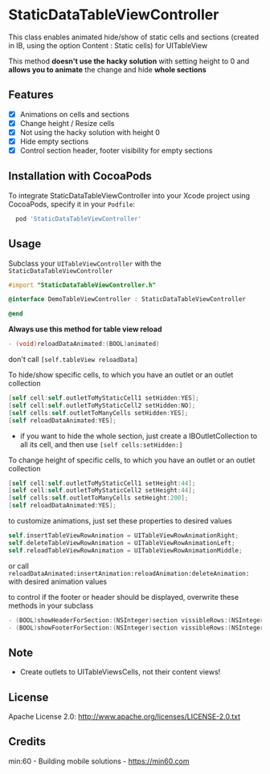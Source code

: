 # StaticDataTableViewController

This class enables animated hide/show of static cells and sections (created in IB, using the option Content : Static cells) for UITableView

This method **doesn't use the hacky solution** with setting height to 0 and **allows you to animate** the change and hide  **whole sections**

## Features

- [x] Animations on cells and sections
- [x] Change height / Resize cells
- [x] Not using the hacky solution with height 0
- [x] Hide empty sections
- [x] Control section header, footer visibility for empty sections 

## Installation with CocoaPods

To integrate StaticDataTableViewController into your Xcode project using CocoaPods, specify it in your `Podfile`:

```bash
  pod 'StaticDataTableViewController'
```

## Usage

Subclass your `UITableViewController` with the `StaticDataTableViewController`

```objective-c
#import "StaticDataTableViewController.h"

@interface DemoTableViewController : StaticDataTableViewController

@end
```

**Always use this method for table view reload** 

```objective-c
- (void)reloadDataAnimated:(BOOL)animated) 
```

don't call `[self.tableView reloadData]`

To hide/show specific cells, to which you have an outlet or an outlet collection

``` objective-c
[self cell:self.outletToMyStaticCell1 setHidden:YES];
[self cell:self.outletToMyStaticCell2 setHidden:NO];
[self cells:self.outletToManyCells setHidden:YES];
[self reloadDataAnimated:YES];
```
- if you want to hide the whole section, just create a IBOutletCollection to all its cell, and then use `[self cells:setHidden:]`

To change height of specific cells, to which you have an outlet or an outlet collection

``` objective-c
[self cell:self.outletToMyStaticCell1 setHeight:44];
[self cell:self.outletToMyStaticCell2 setHeight:44];
[self cells:self.outletToManyCells setHeight:200];
[self reloadDataAnimated:YES];
```

to customize animations, just set these properties to desired values

``` objective-c
self.insertTableViewRowAnimation = UITableViewRowAnimationRight;
self.deleteTableViewRowAnimation = UITableViewRowAnimationLeft;
self.reloadTableViewRowAnimation = UITableViewRowAnimationMiddle;
```

or call `reloadDataAnimated:insertAnimation:reloadAnimation:deleteAnimation:` with desired animation values

to control if the footer or header should be displayed, overwrite these methods in your subclass

``` objective-c
- (BOOL)showHeaderForSection:(NSInteger)section vissibleRows:(NSInteger)vissibleRows;
- (BOOL)showFooterForSection:(NSInteger)section vissibleRows:(NSInteger)vissibleRows;
```

## Note
- Create outlets to UITableViewsCells, not their content views!

## License
Apache License 2.0: http://www.apache.org/licenses/LICENSE-2.0.txt

## Credits
min:60 - Building mobile solutions - <a href="https://min60.com">https://min60.com</a>
